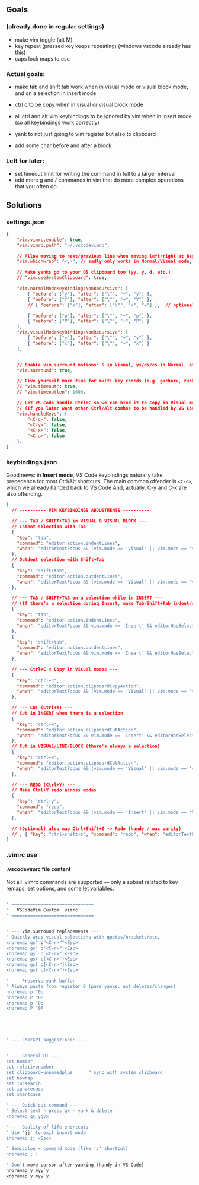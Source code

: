 




## Goals


### (already done in regular settings)
- make vim toggle (alt M)
- key repeat (pressed key keeps repeating) (windows vscode already has this)
- caps lock maps to esc

### Actual goals:
- make tab and shift tab work when in visual mode or visual block mode, and on a selection in insert mode
- ctrl c to be copy when in visual or visual block mode
- all ctrl and alt vim keybindings to be ignored by vim when in insert mode (so all keybindings work correctly)

- yank to not just going to vim register but also to clipboard
- add some char before and after a block

### Left for later:
- set timeout limit for writing the command in full to a larger interval
- add more g<char> and /<char> commands in vim that do more complex operations that you often do




## Solutions


### settings.json

```json
{
    "vim.vimrc.enable": true,
    "vim.vimrc.path": "~/.vscodevimrc",

    // Allow moving to next/previous line when moving left/right at beginning/end of line.
    "vim.whichwrap": "<,>", // sadly only works in Normal/Visual mode, not Insert mode

    // Make yanks go to your OS clipboard too (yy, y, d, etc.).
    // "vim.useSystemClipboard": true,

    "vim.normalModeKeyBindingsNonRecursive": [
        { "before": ["y"], "after": ["\"", "+", "y"] },
        { "before": ["Y"], "after": ["\"", "+", "Y"] },
        // { "before": ["x"], "after": ["\"", "+", "x"] },  // optional — cut single chars

        { "before": ["p"], "after": ["\"", "+", "p"] },
        { "before": ["P"], "after": ["\"", "+", "P"] }
    ],
    "vim.visualModeKeyBindingsNonRecursive": [
        { "before": ["y"], "after": ["\"", "+", "y"] },
        { "before": ["x"], "after": ["\"", "+", "x"] }
    ],


    // Enable vim-surround motions: S in Visual, ys/ds/cs in Normal, etc.
    "vim.surround": true,

    // Give yourself more time for multi-key chords (e.g. g<char>, z<char>).
    // "vim.timeout": true,
    // "vim.timeoutlen": 1000,

    // Let VS Code handle Ctrl+C so we can bind it to Copy in Visual modes below.
    // (If you later want other Ctrl/Alt combos to be handled by VS Code, add them here.)
    "vim.handleKeys": {
        "<C-c>": false,
        "<C-y>": false,
        "<C-x>": false,
        "<C-a>": false
    },
}
```







### keybindings.json


Good news: in **Insert mode**, VS Code keybindings naturally take precedence for most Ctrl/Alt shortcuts. 
The main common offender is `<C-c>`, which we already handed back to VS Code
And, actually, C-y and C-x are also offending.

```json
[
  // ---------- VIM KEYBINDINGS ADJUSTMENTS ----------

  // --- TAB / SHIFT+TAB in VISUAL & VISUAL BLOCK ---
  // Indent selection with Tab
  {
    "key": "tab",
    "command": "editor.action.indentLines",
    "when": "editorTextFocus && (vim.mode == 'Visual' || vim.mode == 'VisualLine' || vim.mode == 'VisualBlock')"
  },
  // Outdent selection with Shift+Tab
  {
    "key": "shift+tab",
    "command": "editor.action.outdentLines",
    "when": "editorTextFocus && (vim.mode == 'Visual' || vim.mode == 'VisualLine' || vim.mode == 'VisualBlock')"
  },

  // --- TAB / SHIFT+TAB on a selection while in INSERT ---
  // (If there’s a selection during Insert, make Tab/Shift+Tab indent/outdent.)
  {
    "key": "tab",
    "command": "editor.action.indentLines",
    "when": "editorTextFocus && vim.mode == 'Insert' && editorHasSelection"
  },
  {
    "key": "shift+tab",
    "command": "editor.action.outdentLines",
    "when": "editorTextFocus && vim.mode == 'Insert' && editorHasSelection"
  },

  // --- Ctrl+C = Copy in Visual modes ---
  {
    "key": "ctrl+c",
    "command": "editor.action.clipboardCopyAction",
    "when": "editorTextFocus && (vim.mode == 'Visual' || vim.mode == 'VisualLine' || vim.mode == 'VisualBlock')"
  },

  // --- CUT (Ctrl+X) ---
  // Cut in INSERT when there is a selection
  {
    "key": "ctrl+x",
    "command": "editor.action.clipboardCutAction",
    "when": "editorTextFocus && vim.mode == 'Insert' && editorHasSelection"
  },
  // Cut in VISUAL/LINE/BLOCK (there's always a selection)
  {
    "key": "ctrl+x",
    "command": "editor.action.clipboardCutAction",
    "when": "editorTextFocus && (vim.mode == 'Visual' || vim.mode == 'VisualLine' || vim.mode == 'VisualBlock')"
  },

  // --- REDO (Ctrl+Y) ---
  // Make Ctrl+Y redo across modes
  {
    "key": "ctrl+y",
    "command": "redo",
    "when": "editorTextFocus && (vim.mode == 'Insert' || vim.mode == 'Normal' || vim.mode == 'Visual' || vim.mode == 'VisualLine' || vim.mode == 'VisualBlock')"
  },

  // (Optional) also map Ctrl+Shift+Z -> Redo (handy / mac parity)
  // , { "key": "ctrl+shift+z", "command": "redo", "when": "editorTextFocus" }
]

```


### .vimrc use

#### .vscodevimrc file content

Not all .vimrc commands are supported — only a subset related to key remaps, set options, and some let variables.

```sh

" ===============================
"   VSCodeVim Custom .vimrc
" ===============================


" --- Vim Surround replacements ---
" Quickly wrap visual selections with quotes/brackets/etc.
xnoremap gs" c"<C-r>""<Esc>
xnoremap gs' c'<C-r>"'<Esc>
xnoremap gs` c`<C-r>"`<Esc>
xnoremap gs( c(<C-r>")<Esc>
xnoremap gs[ c[<C-r>"]<Esc>
xnoremap gs{ c{<C-r>"}<Esc>

" --- Preserve yank buffer ---
" Always paste from register 0 (pure yanks, not deletes/changes)
nnoremap p "0p
nnoremap P "0P
xnoremap p "0p
xnoremap P "0P





" --- ChatGPT suggestions: ---


" --- General UI ---
set number
set relativenumber
set clipboard=unnamedplus      " sync with system clipboard
set nowrap
set incsearch
set ignorecase
set smartcase

" --- Quick cut command ---
" Select text → press gx → yank & delete
xnoremap gx ygvx

" --- Quality-of-life shortcuts ---
" Use 'jj' to exit insert mode
inoremap jj <Esc>

" Semicolon = command mode (like ':' shortcut)
nnoremap ; :

" Don't move cursor after yanking (handy in VS Code)
nnoremap y myy`y
xnoremap y myy`y

```